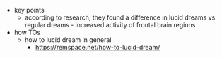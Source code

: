   * key points
    * according to research, they found a difference in lucid dreams vs regular dreams - increased activity of frontal brain regions
  * how TOs
    * how to lucid dream in general
      * https://remspace.net/how-to-lucid-dream/

